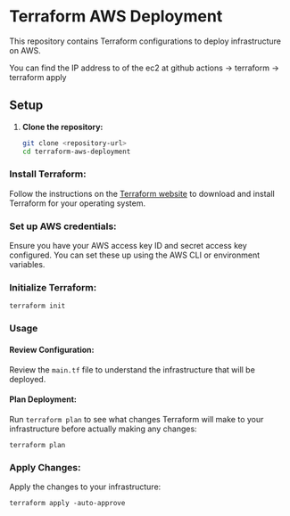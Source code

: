 # Terraform AWS Deployment

This repository contains Terraform configurations to deploy infrastructure on AWS.

You can find the IP address to of the ec2 at github actions -> terraform -> terraform apply

## Setup

1. **Clone the repository:**
   ```bash
   git clone <repository-url>
   cd terraform-aws-deployment

### Install Terraform:
Follow the instructions on the [Terraform website](https://www.terraform.io/downloads.html) to download and install Terraform for your operating system.

### Set up AWS credentials:
Ensure you have your AWS access key ID and secret access key configured. You can set these up using the AWS CLI or environment variables.

### Initialize Terraform:

    terraform init


### Usage

#### Review Configuration:
Review the `main.tf` file to understand the infrastructure that will be deployed.

#### Plan Deployment:
Run `terraform plan` to see what changes Terraform will make to your infrastructure before actually making any changes:


    terraform plan 


### Apply Changes:
Apply the changes to your infrastructure:

  
    terraform apply -auto-approve 
  
